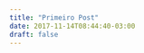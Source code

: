 ```yaml
---
title: "Primeiro Post"
date: 2017-11-14T08:44:40-03:00
draft: false
---
```


<div id="vis" width=300></div>

<script src="https://cdnjs.cloudflare.com/ajax/libs/vega/3.0.7/vega.js"></script>
<script src="https://cdnjs.cloudflare.com/ajax/libs/vega-lite/2.0.1/vega-lite.js"></script>
<script src="https://cdnjs.cloudflare.com/ajax/libs/vega-embed/3.0.0-rc7/vega-embed.js"></script>
<script>
    const spec = {
        "$schema": "https://vega.github.io/schema/vega-lite/v2.json",  
        "data": {
            "url": "https://api.insa.gov.br/reservatorios/12172/monitoramento",
            "format": {
            "type": "json",
            "property": "volumes",
            "parse": {
                "DataInformacao": "utc:'%d/%m/%Y'"
                    }
                }   
            },

        "transform": [
              {"filter": {"timeUnit": "year", "field": "DataInformacao", "range": [2015, 2017] }}
        ],

        "mark": "line",    
        "encoding": {
            "x": {
                "timeUnit": "yearmonth",
                "field": "DataInformacao",
                "type": "ordinal"
            },
            "y": {
                "aggregate": "mean",
                "field": "VolumePercentual",
                "type": "quantitative"

        }

      }

    };
  	vegaEmbed('#vis', spec).catch(console.warn);
</script>
